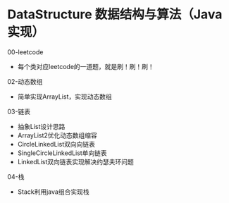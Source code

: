 # DataStructure 数据结构与算法（Java实现）
00-leetcode
 - 每个类对应leetcode的一道题，就是刷！刷！刷！

02-动态数组
 - 简单实现ArrayList，实现动态数组

03-链表
 - 抽象List设计思路
 - ArrayList2优化动态数组缩容
 - CircleLinkedList双向向链表
 - SingleCircleLinkedList单向链表
 - LinkedList双向链表实现解决约瑟夫环问题

04-栈
 - Stack利用java组合实现栈
